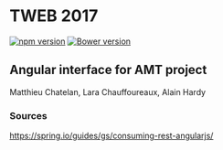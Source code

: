 # TWEB 2017

[![npm version](https://badge.fury.io/js/flag-icon-css.svg)](https://badge.fury.io/js/flag-icon-css)
[![Bower version](https://badge.fury.io/bo/flag-icon-css.svg)](https://badge.fury.io/bo/flag-icon-css)

## Angular interface for AMT project
Matthieu Chatelan, Lara Chauffoureaux, Alain Hardy

### Sources

https://spring.io/guides/gs/consuming-rest-angularjs/
